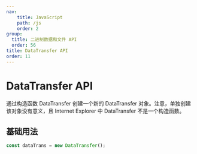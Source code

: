 ```yaml
---
nav:
    title: JavaScript
    path: /js
    order: 2
group:
  title: 二进制数据和文件 API
  order: 56
title: DataTransfer API
order: 11
---
```


# DataTransfer API

通过构造函数 DataTransfer 创建一个新的 DataTransfer 对象。注意，单独创建该对象没有意义，且 Internet Explorer 中 DataTransfer 不是一个构造函数。

## 基础用法

```js
const dataTrans = new DataTransfer();
```
